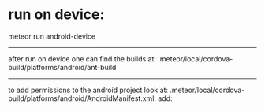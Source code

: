 # run on device:
meteor run android-device

---
after run on device one can find the builds at:
.meteor/local/cordova-build/platforms/android/ant-build

---
to add permissions to the android project look at:
.meteor/local/cordova-build/platforms/android/AndroidManifest.xml.
add:
    <uses-permission android:name="android.permission.ACCESS_COARSE_LOCATION" />
    <uses-permission android:name="android.permission.ACCESS_FINE_LOCATION" />

